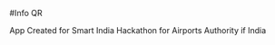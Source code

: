 #Info QR
                                                                            
App Created for Smart India Hackathon for Airports Authority if India
